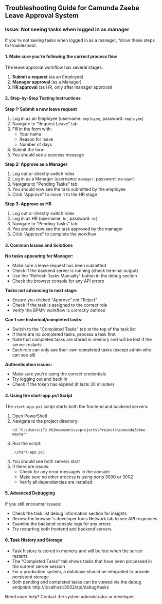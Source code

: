 ## Troubleshooting Guide for Camunda Zeebe Leave Approval System

### Issue: Not seeing tasks when logged in as manager

If you're not seeing tasks when logged in as a manager, follow these steps to troubleshoot:

#### 1. Make sure you're following the correct process flow

The leave approval workflow has several stages:

1. **Submit a request** (as an Employee)
2. **Manager approval** (as a Manager)
3. **HR approval** (as HR, only after manager approval)

#### 2. Step-by-Step Testing Instructions

**Step 1: Submit a new leave request**

1. Log in as an Employee (username: `employee`, password: `employee`)
2. Navigate to "Request Leave" tab
3. Fill in the form with:
   - Your name
   - Reason for leave
   - Number of days
4. Submit the form
5. You should see a success message

**Step 2: Approve as a Manager**

1. Log out or directly switch roles
2. Log in as a Manager (username: `manager`, password: `manager`)
3. Navigate to "Pending Tasks" tab
4. You should now see the task submitted by the employee
5. Click "Approve" to move it to the HR stage

**Step 3: Approve as HR**

1. Log out or directly switch roles
2. Log in as HR (username: `hr`, password: `hr`)
3. Navigate to "Pending Tasks" tab
4. You should now see the task approved by the manager
5. Click "Approve" to complete the workflow

#### 3. Common Issues and Solutions

**No tasks appearing for Manager:**

- Make sure a leave request has been submitted
- Check if the backend server is running (check terminal output)
- Use the "Refresh Tasks Manually" button in the debug section
- Check the browser console for any API errors

**Tasks not advancing to next stage:**

- Ensure you clicked "Approve" not "Reject"
- Check if the task is assigned to the correct role
- Verify the BPMN workflow is correctly defined

**Can't see historical/completed tasks:**

- Switch to the "Completed Tasks" tab at the top of the task list
- If there are no completed tasks, process a task first
- Note that completed tasks are stored in memory and will be lost if the server restarts
- Each role can only see their own completed tasks (except admin who can see all)

**Authentication issues:**

- Make sure you're using the correct credentials
- Try logging out and back in
- Check if the token has expired (it lasts 30 minutes)

#### 4. Using the start-app.ps1 Script

The `start-app.ps1` script starts both the frontend and backend servers:

1. Open PowerShell
2. Navigate to the project directory:
   ```
   cd "C:\Users\iTz_M\Documents\vsprojects\Projects\camundaZebee-master"
   ```
3. Run the script:
   ```
   .\start-app.ps1
   ```
4. You should see both servers start
5. If there are issues:
   - Check for any error messages in the console
   - Make sure no other process is using ports 3000 or 3002
   - Verify all dependencies are installed

#### 5. Advanced Debugging

If you still encounter issues:

- Check the task list debug information section for insights
- Review the browser's developer tools Network tab to see API responses
- Examine the backend console logs for any errors
- Try restarting both frontend and backend servers

#### 6. Task History and Storage

- Task history is stored in memory and will be lost when the server restarts
- The "Completed Tasks" tab shows tasks that have been processed in the current server session
- For a production system, a database should be integrated to provide persistent storage
- Both pending and completed tasks can be viewed via the debug endpoint: http://localhost:3002/api/debug/tasks

Need more help? Contact the system administrator or developer.
